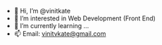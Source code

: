 - 👋 Hi, I’m @vinitkate
- 👀 I’m interested in Web Development (Front End)
- 🌱 I’m currently learning ...
- 📫 Email: vinitvkate@gmail.com

<!---
vinitkate/vinitkate is a ✨ special ✨ repository because its `README.md` (this file) appears on your GitHub profile.
You can click the Preview link to take a look at your changes.
--->
